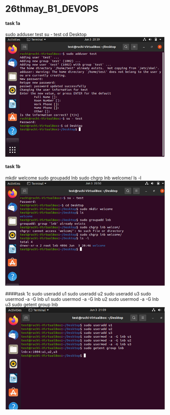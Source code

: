 # 26thmay_B1_DEVOPS
#### task 1a
sudo adduser test
su - test
cd Desktop
<img src ="task1(a).PNG">


#### task 1b
mkdir welcome
sudo groupadd lnb
sudo chgrp lnb welcome/
ls -l
<img src="task1(b).PNG">


####task 1c
sudo useradd u1
sudo useradd u2
sudo useradd u3
sudo usermod -a -G lnb u1
sudo usermod -a -G lnb u2
sudo usermod -a -G lnb u3
sudo getent group lnb
<img src ="task1(c).PNG">


